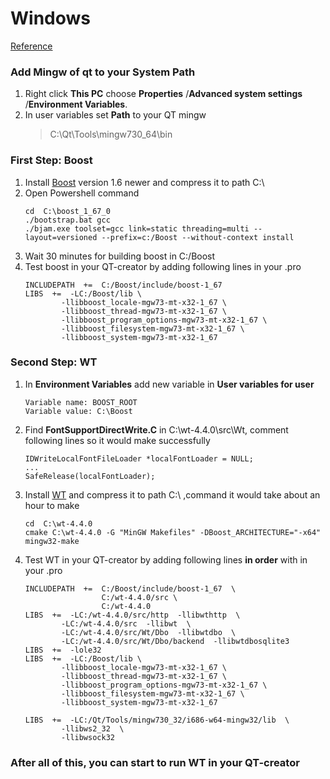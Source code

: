 # Windows
[Reference](https://redmine.webtoolkit.eu/projects/wt/wiki/Installing_Wt_on_MinGW)

### Add Mingw of qt to your System Path
1. Right click **This PC** choose **Properties** /**Advanced system settings** /**Environment Variables**. 
2. In user variables set **Path** to your QT mingw 
	>C:\Qt\Tools\mingw730_64\bin

### First Step: Boost
1.  Install [Boost](https://www.boost.org/) version 1.6 newer and compress it to path C:\
2. Open Powershell command
	```
	cd  C:\boost_1_67_0
	./bootstrap.bat gcc
	./bjam.exe toolset=gcc link=static threading=multi --layout=versioned --prefix=c:/Boost --without-context install
	```
3. Wait 30 minutes for building boost in C:/Boost
4. Test boost in your QT-creator by adding following lines in your .pro
	```
	INCLUDEPATH  +=  C:/Boost/include/boost-1_67
	LIBS  +=  -LC:/Boost/lib \
			-llibboost_locale-mgw73-mt-x32-1_67 \
			-llibboost_thread-mgw73-mt-x32-1_67 \
			-llibboost_program_options-mgw73-mt-x32-1_67 \
			-llibboost_filesystem-mgw73-mt-x32-1_67 \
			-llibboost_system-mgw73-mt-x32-1_67
	```
### Second Step: WT
1. In **Environment Variables** add new variable in **User variables for user**
	```
	Variable name: BOOST_ROOT
	Variable value: C:\Boost
	```
2. Find **FontSupportDirectWrite.C** in C:\wt-4.4.0\src\Wt, comment following lines so it would make successfully
	```
	IDWriteLocalFontFileLoader *localFontLoader = NULL;
	...
	SafeRelease(localFontLoader);
	```
3.  Install [WT](https://www.webtoolkit.eu/wt/download) and compress it to path C:\ ,command it would take about an hour to make
	```
	cd  C:\wt-4.4.0
	cmake C:\wt-4.4.0 -G "MinGW Makefiles" -DBoost_ARCHITECTURE="-x64"
	mingw32-make
	```
4. Test WT in your QT-creator by adding following lines **in order** with in your .pro 
	```
	INCLUDEPATH  +=  C:/Boost/include/boost-1_67  \
					 C:/wt-4.4.0/src \
					 C:/wt-4.4.0
	LIBS  +=  -LC:/wt-4.4.0/src/http  -llibwthttp  \
			-LC:/wt-4.4.0/src  -llibwt  \
			-LC:/wt-4.4.0/src/Wt/Dbo  -llibwtdbo  \
			-LC:/wt-4.4.0/src/Wt/Dbo/backend  -llibwtdbosqlite3
	LIBS  +=  -lole32
	LIBS  +=  -LC:/Boost/lib \
			-llibboost_locale-mgw73-mt-x32-1_67 \
			-llibboost_thread-mgw73-mt-x32-1_67 \
			-llibboost_program_options-mgw73-mt-x32-1_67 \
			-llibboost_filesystem-mgw73-mt-x32-1_67 \
			-llibboost_system-mgw73-mt-x32-1_67
	
	LIBS  +=  -LC:/Qt/Tools/mingw730_32/i686-w64-mingw32/lib  \
			-llibws2_32  \
			-llibwsock32
	```
### After all of this, you can start to run WT in your QT-creator
